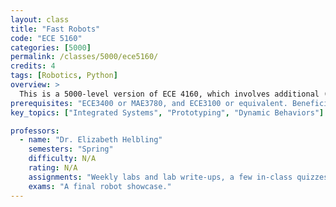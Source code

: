 ```yaml
---
layout: class
title: "Fast Robots"
code: "ECE 5160"
categories: [5000]
permalink: /classes/5000/ece5160/
credits: 4
tags: [Robotics, Python]
overview: >
  This is a 5000-level version of ECE 4160, which involves additional (and more challenging) assignments in half the labs. The course focuses systems level design and implementation of fast and dynamic autonomous robots. Students will be able to design a fast autonomous car, explore dynamic behaviors, acting forces, sensors, and reactive control on an embedded processor, as well as some partial off-board computation. The course focuses on deriving design specifications from abstract problem descriptions and gaining familiarity with rapid prototyping techniques, system debugging, system evaluation, and online dissemination of work.
prerequisites: "ECE3400 or MAE3780, and ECE3100 or equivalent. Beneficial: ECE3140, MAE4180/CS3758/ECE4180, MAE4810, and CS4750/ECE4770/MAE4760."
key_topics: ["Integrated Systems", "Prototyping", "Dynamic Behaviors"]

professors:
  - name: "Dr. Elizabeth Helbling"
    semesters: "Spring"
    difficulty: N/A
    rating: N/A
    assignments: "Weekly labs and lab write-ups, a few in-class quizzes to ensure participation."
    exams: "A final robot showcase."
---
```

